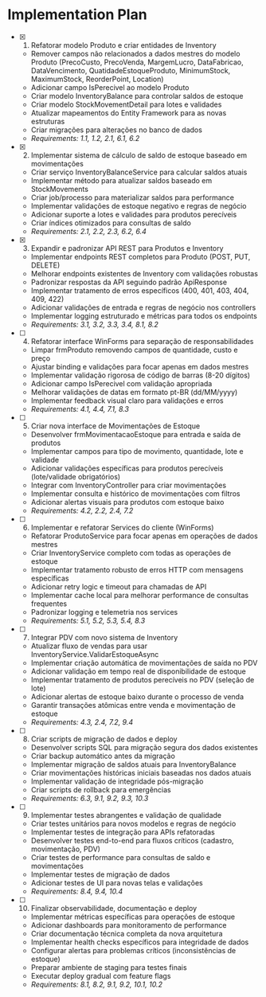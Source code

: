 # Implementation Plan

- [x] 1. Refatorar modelo Produto e criar entidades de Inventory









  - Remover campos não relacionados a dados mestres do modelo Produto (PrecoCusto, PrecoVenda, MargemLucro, DataFabricao, DataVencimento, QuatidadeEstoqueProduto, MinimumStock, MaximumStock, ReorderPoint, Location)
  - Adicionar campo IsPerecivel ao modelo Produto
  - Criar modelo InventoryBalance para controlar saldos de estoque
  - Criar modelo StockMovementDetail para lotes e validades
  - Atualizar mapeamentos do Entity Framework para as novas estruturas
  - Criar migrações para alterações no banco de dados
  - _Requirements: 1.1, 1.2, 2.1, 6.1, 6.2_

- [x] 2. Implementar sistema de cálculo de saldo de estoque baseado em movimentações





  - Criar serviço InventoryBalanceService para calcular saldos atuais
  - Implementar método para atualizar saldos baseado em StockMovements
  - Criar job/processo para materializar saldos para performance
  - Implementar validações de estoque negativo e regras de negócio
  - Adicionar suporte a lotes e validades para produtos perecíveis
  - Criar índices otimizados para consultas de saldo
  - _Requirements: 2.1, 2.2, 2.3, 6.2, 6.4_

- [x] 3. Expandir e padronizar API REST para Produtos e Inventory








  - Implementar endpoints REST completos para Produto (POST, PUT, DELETE)
  - Melhorar endpoints existentes de Inventory com validações robustas
  - Padronizar respostas da API seguindo padrão ApiResponse<T>
  - Implementar tratamento de erros específicos (400, 401, 403, 404, 409, 422)
  - Adicionar validações de entrada e regras de negócio nos controllers
  - Implementar logging estruturado e métricas para todos os endpoints
  - _Requirements: 3.1, 3.2, 3.3, 3.4, 8.1, 8.2_

- [ ] 4. Refatorar interface WinForms para separação de responsabilidades




  - Limpar frmProduto removendo campos de quantidade, custo e preço
  - Ajustar binding e validações para focar apenas em dados mestres
  - Implementar validação rigorosa de código de barras (8-20 dígitos)
  - Adicionar campo IsPerecivel com validação apropriada
  - Melhorar validações de datas em formato pt-BR (dd/MM/yyyy)
  - Implementar feedback visual claro para validações e erros
  - _Requirements: 4.1, 4.4, 7.1, 8.3_

- [ ] 5. Criar nova interface de Movimentações de Estoque
  - Desenvolver frmMovimentacaoEstoque para entrada e saída de produtos
  - Implementar campos para tipo de movimento, quantidade, lote e validade
  - Adicionar validações específicas para produtos perecíveis (lote/validade obrigatórios)
  - Integrar com InventoryController para criar movimentações
  - Implementar consulta e histórico de movimentações com filtros
  - Adicionar alertas visuais para produtos com estoque baixo
  - _Requirements: 4.2, 2.2, 2.4, 7.2_

- [ ] 6. Implementar e refatorar Services do cliente (WinForms)
  - Refatorar ProdutoService para focar apenas em operações de dados mestres
  - Criar InventoryService completo com todas as operações de estoque
  - Implementar tratamento robusto de erros HTTP com mensagens específicas
  - Adicionar retry logic e timeout para chamadas de API
  - Implementar cache local para melhorar performance de consultas frequentes
  - Padronizar logging e telemetria nos services
  - _Requirements: 5.1, 5.2, 5.3, 5.4, 8.3_

- [ ] 7. Integrar PDV com novo sistema de Inventory
  - Atualizar fluxo de vendas para usar InventoryService.ValidarEstoqueAsync
  - Implementar criação automática de movimentações de saída no PDV
  - Adicionar validação em tempo real de disponibilidade de estoque
  - Implementar tratamento de produtos perecíveis no PDV (seleção de lote)
  - Adicionar alertas de estoque baixo durante o processo de venda
  - Garantir transações atômicas entre venda e movimentação de estoque
  - _Requirements: 4.3, 2.4, 7.2, 9.4_

- [ ] 8. Criar scripts de migração de dados e deploy
  - Desenvolver scripts SQL para migração segura dos dados existentes
  - Criar backup automático antes da migração
  - Implementar migração de saldos atuais para InventoryBalance
  - Criar movimentações históricas iniciais baseadas nos dados atuais
  - Implementar validação de integridade pós-migração
  - Criar scripts de rollback para emergências
  - _Requirements: 6.3, 9.1, 9.2, 9.3, 10.3_

- [ ] 9. Implementar testes abrangentes e validação de qualidade
  - Criar testes unitários para novos modelos e regras de negócio
  - Implementar testes de integração para APIs refatoradas
  - Desenvolver testes end-to-end para fluxos críticos (cadastro, movimentação, PDV)
  - Criar testes de performance para consultas de saldo e movimentações
  - Implementar testes de migração de dados
  - Adicionar testes de UI para novas telas e validações
  - _Requirements: 8.4, 9.4, 10.4_

- [ ] 10. Finalizar observabilidade, documentação e deploy
  - Implementar métricas específicas para operações de estoque
  - Adicionar dashboards para monitoramento de performance
  - Criar documentação técnica completa da nova arquitetura
  - Implementar health checks específicos para integridade de dados
  - Configurar alertas para problemas críticos (inconsistências de estoque)
  - Preparar ambiente de staging para testes finais
  - Executar deploy gradual com feature flags
  - _Requirements: 8.1, 8.2, 9.1, 9.2, 10.1, 10.2_